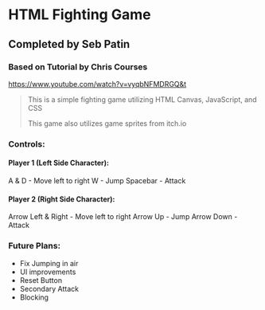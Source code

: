 # HTML Fighting Game

## Completed by Seb Patin


### Based on Tutorial by Chris Courses
https://www.youtube.com/watch?v=vyqbNFMDRGQ&t
> 
> This is a simple fighting game utilizing HTML Canvas, JavaScript, and CSS
> 
> This game also utilizes game sprites from itch.io


### Controls:

#### Player 1 (Left Side Character):
A & D - Move left to right
W - Jump
Spacebar - Attack

#### Player 2 (Right Side Character):
Arrow Left & Right - Move left to right
Arrow Up - Jump
Arrow Down - Attack

### Future Plans: 

- Fix Jumping in air
- UI improvements
- Reset Button
- Secondary Attack
- Blocking
